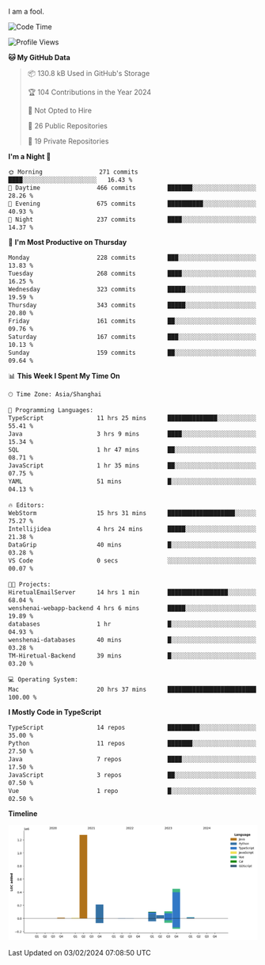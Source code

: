 I am a fool.

<!--START_SECTION:waka-->
![Code Time](http://img.shields.io/badge/Code%20Time-1%2C178%20hrs-blue)

![Profile Views](http://img.shields.io/badge/Profile%20Views-0-blue)

**🐱 My GitHub Data** 

> 📦 130.8 kB Used in GitHub's Storage 
 > 
> 🏆 104 Contributions in the Year 2024
 > 
> 🚫 Not Opted to Hire
 > 
> 📜 26 Public Repositories 
 > 
> 🔑 19 Private Repositories 
 > 
**I'm a Night 🦉** 

```text
🌞 Morning                271 commits         ████░░░░░░░░░░░░░░░░░░░░░   16.43 % 
🌆 Daytime                466 commits         ███████░░░░░░░░░░░░░░░░░░   28.26 % 
🌃 Evening                675 commits         ██████████░░░░░░░░░░░░░░░   40.93 % 
🌙 Night                  237 commits         ████░░░░░░░░░░░░░░░░░░░░░   14.37 % 
```
📅 **I'm Most Productive on Thursday** 

```text
Monday                   228 commits         ███░░░░░░░░░░░░░░░░░░░░░░   13.83 % 
Tuesday                  268 commits         ████░░░░░░░░░░░░░░░░░░░░░   16.25 % 
Wednesday                323 commits         █████░░░░░░░░░░░░░░░░░░░░   19.59 % 
Thursday                 343 commits         █████░░░░░░░░░░░░░░░░░░░░   20.80 % 
Friday                   161 commits         ██░░░░░░░░░░░░░░░░░░░░░░░   09.76 % 
Saturday                 167 commits         ███░░░░░░░░░░░░░░░░░░░░░░   10.13 % 
Sunday                   159 commits         ██░░░░░░░░░░░░░░░░░░░░░░░   09.64 % 
```


📊 **This Week I Spent My Time On** 

```text
🕑︎ Time Zone: Asia/Shanghai

💬 Programming Languages: 
TypeScript               11 hrs 25 mins      ██████████████░░░░░░░░░░░   55.41 % 
Java                     3 hrs 9 mins        ████░░░░░░░░░░░░░░░░░░░░░   15.34 % 
SQL                      1 hr 47 mins        ██░░░░░░░░░░░░░░░░░░░░░░░   08.71 % 
JavaScript               1 hr 35 mins        ██░░░░░░░░░░░░░░░░░░░░░░░   07.75 % 
YAML                     51 mins             █░░░░░░░░░░░░░░░░░░░░░░░░   04.13 % 

🔥 Editors: 
WebStorm                 15 hrs 31 mins      ███████████████████░░░░░░   75.27 % 
Intellijidea             4 hrs 24 mins       █████░░░░░░░░░░░░░░░░░░░░   21.38 % 
DataGrip                 40 mins             █░░░░░░░░░░░░░░░░░░░░░░░░   03.28 % 
VS Code                  0 secs              ░░░░░░░░░░░░░░░░░░░░░░░░░   00.07 % 

🐱‍💻 Projects: 
HiretualEmailServer      14 hrs 1 min        █████████████████░░░░░░░░   68.04 % 
wenshenai-webapp-backend 4 hrs 6 mins        █████░░░░░░░░░░░░░░░░░░░░   19.89 % 
databases                1 hr                █░░░░░░░░░░░░░░░░░░░░░░░░   04.93 % 
wenshenai-databases      40 mins             █░░░░░░░░░░░░░░░░░░░░░░░░   03.28 % 
TM-Hiretual-Backend      39 mins             █░░░░░░░░░░░░░░░░░░░░░░░░   03.20 % 

💻 Operating System: 
Mac                      20 hrs 37 mins      █████████████████████████   100.00 % 
```

**I Mostly Code in TypeScript** 

```text
TypeScript               14 repos            █████████░░░░░░░░░░░░░░░░   35.00 % 
Python                   11 repos            ███████░░░░░░░░░░░░░░░░░░   27.50 % 
Java                     7 repos             ████░░░░░░░░░░░░░░░░░░░░░   17.50 % 
JavaScript               3 repos             ██░░░░░░░░░░░░░░░░░░░░░░░   07.50 % 
Vue                      1 repo              █░░░░░░░░░░░░░░░░░░░░░░░░   02.50 % 
```



**Timeline**

![Lines of Code chart](https://raw.githubusercontent.com/VeejaLiu/VeejaLiu/master/assets/bar_graph.png)


 Last Updated on 03/02/2024 07:08:50 UTC
<!--END_SECTION:waka-->
